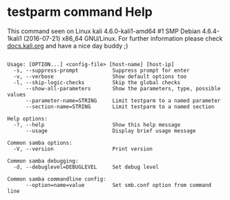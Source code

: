 # testparm command Help
 
 This command seen on Linux kali 4.6.0-kali1-amd64 #1 SMP Debian 4.6.4-1kali1 (2016-07-21) x86_64 GNU/Linux. For further information please check [docs.kali.org](docs.kali.org) and have a nice day buddy ;) 

~~~

Usage: [OPTION...] <config-file> [host-name] [host-ip]
  -s, --suppress-prompt           Suppress prompt for enter
  -v, --verbose                   Show default options too
  -l, --skip-logic-checks         Skip the global checks
      --show-all-parameters       Show the parameters, type, possible values
      --parameter-name=STRING     Limit testparm to a named parameter
      --section-name=STRING       Limit testparm to a named section

Help options:
  -?, --help                      Show this help message
      --usage                     Display brief usage message

Common samba options:
  -V, --version                   Print version

Common samba debugging:
  -d, --debuglevel=DEBUGLEVEL     Set debug level

Common samba commandline config:
      --option=name=value         Set smb.conf option from command line

~~~
